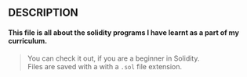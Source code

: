 ## DESCRIPTION
#### This file is all about the solidity programs I have learnt as a part of my curriculum.

> You can check it out, if you are a beginner in Solidity.\
> Files are saved with a with a `.sol` file extension. 







